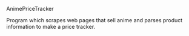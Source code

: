 AnimePriceTracker

Program which scrapes web pages that sell anime and parses product information to make a price tracker.
